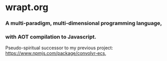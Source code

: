 # wrapt.org 

### A multi-paradigm, multi-dimensional programming language,  
### with AOT compilation to Javascript.


Pseudo-spiritual successor to my previous project: https://www.npmjs.com/package/convolvr-ecs, 
